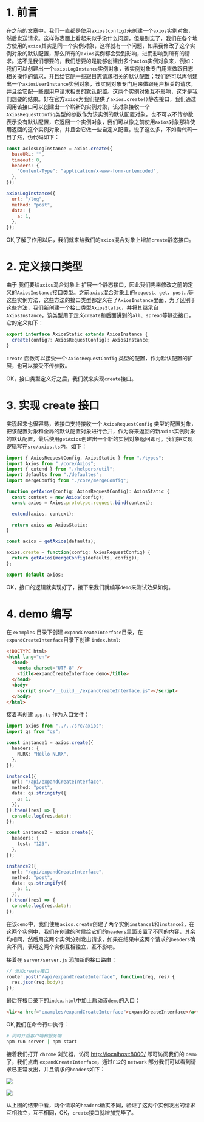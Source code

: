 # 1. 前言

在之前的文章中，我们一直都是使用`axios(config)`来创建一个`axios`实例对象，然后发送请求。这样做表面上看起来似乎没什么问题，但是别忘了，我们在各个地方使用的`axios`其实是同一个实例对象，这样就有一个问题，如果我修改了这个实例对象的默认配置，那么所有的`axios`实例都会受到影响，进而影响到所有的请求。这不是我们想要的，我们想要的是能够创建出多个`axios`实例对象来，例如：我们可以创建出一个`axiosLogInstance`实例对象，该实例对象专门用来做跟日志相关操作的请求，并且给它配一些跟日志请求相关的默认配置；我们还可以再创建出一个`axiosUserInstance`实例对象，该实例对象专门用来做跟用户相关的请求，并且给它配一些跟用户请求相关的默认配置。这两个实例对象互不影响，这才是我们想要的结果。好在官方`axios`为我们提供了`axios.create()`静态接口，我们通过调用该接口可以创建出一个崭新的实例对象，该对象接收一个`AxiosRequestConfig`类型的参数作为该实例的默认配置对象，也不可以不传参数表示没有默认配置，它返回一个实例对象，我们可以像之前使用`axios`对象那样使用返回的这个实例对象，并且会它做一些自定义配置。说了这么多，不如看代码一目了然，伪代码如下：

```javascript
const axiosLogInstance = axios.create({
  baseURL: "",
  timeout: 0,
  headers: {
    "Content-Type": "application/x-www-form-urlencoded",
  },
});

axiosLogInstance({
  url: "/log",
  method: "post",
  data: {
    a: 1,
  },
});
```

OK,了解了作用以后，我们就来给我们的`axios`混合对象上增加`create`静态接口。

# 2. 定义接口类型

由于 我们要给`axios`混合对象上 扩展一个静态接口，因此我们先来修改之前的定义的`AxiosInstance`接口类型。之前`axios`混合对象上的`request`、`get`、`post`...等这些实例方法，这些方法的接口类型都定义在了`AxiosInstance`里面，为了区别于这些方法，我们新创建一个接口类型`AxiosStatic`，并将其继承自`AxiosInstance`，该类型用于定义`create`和后面讲到的`all`、`spread`等静态接口，它的定义如下：

```typescript
export interface AxiosStatic extends AxiosInstance {
  create(config?: AxiosRequestConfig): AxiosInstance;
}
```

`create` 函数可以接受一个 `AxiosRequestConfig` 类型的配置，作为默认配置的扩展，也可以接受不传参数。

OK，接口类型定义好之后，我们就来实现`create`接口。

# 3. 实现 create 接口

实现起来也很容易，该接口支持接收一个 `AxiosRequestConfig` 类型的配置对象，把该配置对象和全局的默认配置对象进行合并，作为将来返回的新`axios`实例对象的默认配置，最后使用`getAxios`创建出一个新的实例对象返回即可。我们把实现逻辑写在`src/axios.ts`内，如下：

```typescript
import { AxiosRequestConfig, AxiosStatic } from "./types";
import Axios from "./core/Axios";
import { extend } from "./helpers/util";
import defaults from "./defaultes";
import mergeConfig from "./core/mergeConfig";

function getAxios(config: AxiosRequestConfig): AxiosStatic {
  const context = new Axios(config);
  const axios = Axios.prototype.request.bind(context);

  extend(axios, context);

  return axios as AxiosStatic;
}

const axios = getAxios(defaults);

axios.create = function(config: AxiosRequestConfig) {
  return getAxios(mergeConfig(defaults, config));
};

export default axios;
```

OK，接口的逻辑就实现好了，接下来我们就编写`demo`来测试效果如何。

# 4. demo 编写

在 `examples` 目录下创建 `expandCreateInterface`目录，在 `expandCreateInterface`目录下创建 `index.html`:

```html
<!DOCTYPE html>
<html lang="en">
  <head>
    <meta charset="UTF-8" />
    <title>expandCreateInterface demo</title>
  </head>
  <body>
    <script src="/__build__/expandCreateInterface.js"></script>
  </body>
</html>
```

接着再创建 `app.ts` 作为入口文件：

```typescript
import axios from "../../src/axios";
import qs from "qs";

const instance1 = axios.create({
  headers: {
    NLRX: "Hello NLRX",
  },
});

instance1({
  url: "/api/expandCreateInterface",
  method: "post",
  data: qs.stringify({
    a: 1,
  }),
}).then((res) => {
  console.log(res.data);
});

const instance2 = axios.create({
  headers: {
    test: "123",
  },
});

instance2({
  url: "/api/expandCreateInterface",
  method: "post",
  data: qs.stringify({
    a: 1,
  }),
}).then((res) => {
  console.log(res.data);
});
```

在该`demo`中，我们使用`axios.create`创建了两个实例`instance1`和`instance2`，在这两个实例中，我们在创建的时候给它们的`headers`里面设置了不同的内容，其余均相同，然后用这两个实例分别发出请求，如果在结果中这两个请求的`headers`确实不同，表明这两个实例互相独立，互不影响。

接着在 `server/server.js` 添加新的接口路由：

```javascript
// 添加create接口
router.post("/api/expandCreateInterface", function(req, res) {
  res.json(req.body);
});
```

最后在根目录下的`index.html`中加上启动该`demo`的入口：

```html
<li><a href="examples/expandCreateInterface">expandCreateInterface</a></li>
```

OK,我们在命令行中执行：

```bash
# 同时开启客户端和服务端
npm run server | npm start
```

接着我们打开 `chrome` 浏览器，访问 <http://localhost:8000/> 即可访问我们的 `demo` 了，我们点击 `expandCreateInterface`，通过`F12`的 `network` 部分我们可以看到请求已正常发出，并且请求的`headers`如下：

![](~@/axios/17/01.png)

![](~@/axios/17/02.png)

从上图的结果中看，两个请求的`headers`确实不同，验证了这两个实例发出的请求互相独立，互不相同，OK，`create`接口就增加完毕了。
